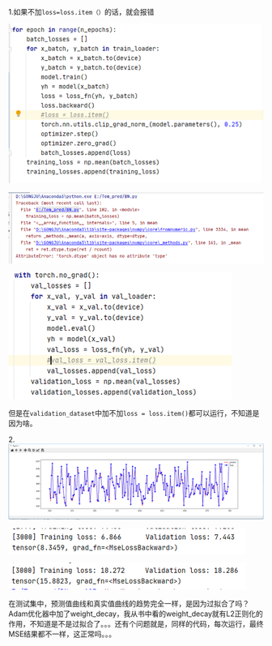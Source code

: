 1.如果不加`loss=loss.item（）`的话，就会报错

![image](https://github.com/XYDZ1987/Temperature_prediction/blob/master/img/图片1.jpg)

![image](https://github.com/XYDZ1987/Temperature_prediction/blob/master/img/图片2.jpg)

![image](https://github.com/XYDZ1987/Temperature_prediction/blob/master/img/图片3.jpg)





​	但是在`validation_dataset`中加不加`loss = loss.item()`都可以运行，不知道是因为啥。

2.![image](https://github.com/XYDZ1987/Temperature_prediction/blob/master/img/图片4.jpg)

![image](https://github.com/XYDZ1987/Temperature_prediction/blob/master/img/图片5.jpg)



![image](https://github.com/XYDZ1987/Temperature_prediction/blob/master/img/图片6.jpg)



在测试集中，预测值曲线和真实值曲线的趋势完全一样，是因为过拟合了吗？Adam优化器中加了weight_decay，我从书中看的weight_decay就有L2正则化的作用，不知道是不是过拟合了。。。还有个问题就是，同样的代码，每次运行，最终MSE结果都不一样，这正常吗。。。

